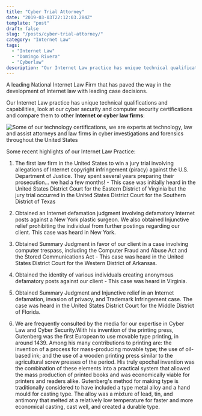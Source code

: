```yaml
---
title: "Cyber Trial Attorney"
date: "2019-03-03T22:12:03.284Z"
template: "post"
draft: false
slug: "/posts/cyber-trial-attorney/"
category: "Internet Law"
tags:
  - "Internet Law"
  - "Domingo Rivera"
  - "Cyberlaw"
description: "Our Internet Law practice has unique technical qualifications and capabilities, look at our cyber security and computer security certifications and compare them to other Internet or cyber law firms."
---
```


A leading National Internet Law Firm that has paved the way in the development of Internet law with leading case decisions.

Our Internet Law practice has unique technical qualifications and capabilities, look at our cyber security and computer security certifications and compare them to other **Internet or cyber law firms**:

![Some of our technology certifications, we are experts at technology, law and assist attorneys and law firms in cyber investigations and forensics throughout the United States](/media/RiveraCerts.jpg)

Some recent highlights of our Internet Law Practice:

1. The first law firm in the United States to win a jury trial involving allegations of Internet copyright infringement (piracy) against the U.S. Department of Justice.  They spent several years preparing their prosecution... we had a few months! - This case was initially heard in the United States District Court for the Eastern District of Virginia but the jury trial occurred in the United States District Court for the Southern District of Texas

2. Obtained an Internet defamation judgment involving defamatory Internet posts against a New York plastic surgeon.  We also obtained Injunctive relief prohibiting the individual from further postings regarding our client.  This case was heard in New York.

3. Obtained Summary Judgment in favor of our client in a case involving computer trespass, including the Computer Fraud and Abuse Act and the Stored Communications Act - This case was heard in the United States District Court for the Western District of Arkansas.
	
4. Obtained the identity of various individuals creating anonymous defamatory posts against our client - This case was heard in Virginia.

5. Obtained Summary Judgment and Injunctive relief in an Internet defamation, invasion of privacy, and Trademark Infringement case.  The case was heard in the United States District Court for the Middle District of Florida.
	
6. We are frequently consulted by the media for our expertise in Cyber Law and Cyber Security.With his invention of the printing press, Gutenberg was the first European to use movable type printing, in around 1439. Among his many contributions to printing are: the invention of a process for mass-producing movable type; the use of oil-based ink; and the use of a wooden printing press similar to the agricultural screw presses of the period. His truly epochal invention was the combination of these elements into a practical system that allowed the mass production of printed books and was economically viable for printers and readers alike. Gutenberg's method for making type is traditionally considered to have included a type metal alloy and a hand mould for casting type. The alloy was a mixture of lead, tin, and antimony that melted at a relatively low temperature for faster and more economical casting, cast well, and created a durable type.
